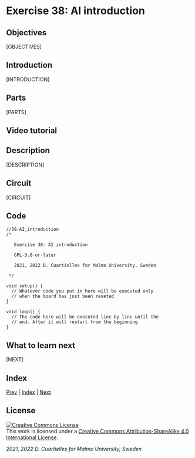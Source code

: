 # Exercise 38: AI introduction

## Objectives

[OBJECTIVES]

## Introduction

[INTRODUCTION]

## Parts

[PARTS]

## Video tutorial



## Description

[DESCRIPTION]

## Circuit

[CIRCUIT]

## Code

```c_cpp
//38-AI_introduction
/*

   Exercise 38: AI introduction

   GPL-3.0-or-later

   2021, 2022 D. Cuartielles for Malmo University, Sweden

 */

void setup() {
  // Whatever code you put in here will be executed only 
  // when the board has just been reseted
}

void loop() {
  // The code here will be executed line by line until the 
  // end. After it will restart from the beginning
}
```

## What to learn next

[NEXT]

## Index

[Prev](../37-State_machine/37-State_machine.md) |  [Index](../course_index.md) |  [Next](../39-AI_neural_networks_basics/39-AI_neural_networks_basics.md)

## License

<a rel="license" href="http://creativecommons.org/licenses/by-sa/4.0/"><img alt="Creative Commons License" style="border-width:0" src="https://i.creativecommons.org/l/by-sa/4.0/80x15.png" /></a><br />This work is licensed under a <a rel="license" href="http://creativecommons.org/licenses/by-sa/4.0/">Creative Commons Attribution-ShareAlike 4.0 International License</a>.

*2021, 2022 D. Cuartielles for Malmo University, Sweden*
